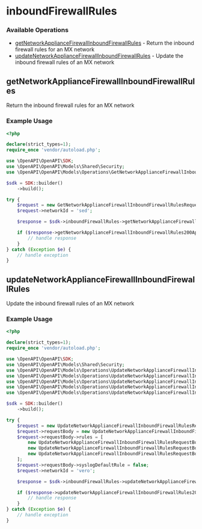 # inboundFirewallRules

### Available Operations

* [getNetworkApplianceFirewallInboundFirewallRules](#getnetworkappliancefirewallinboundfirewallrules) - Return the inbound firewall rules for an MX network
* [updateNetworkApplianceFirewallInboundFirewallRules](#updatenetworkappliancefirewallinboundfirewallrules) - Update the inbound firewall rules of an MX network

## getNetworkApplianceFirewallInboundFirewallRules

Return the inbound firewall rules for an MX network

### Example Usage

```php
<?php

declare(strict_types=1);
require_once 'vendor/autoload.php';

use \OpenAPI\OpenAPI\SDK;
use \OpenAPI\OpenAPI\Models\Shared\Security;
use \OpenAPI\OpenAPI\Models\Operations\GetNetworkApplianceFirewallInboundFirewallRulesRequest;

$sdk = SDK::builder()
    ->build();

try {
    $request = new GetNetworkApplianceFirewallInboundFirewallRulesRequest();
    $request->networkId = 'sed';

    $response = $sdk->inboundFirewallRules->getNetworkApplianceFirewallInboundFirewallRules($request);

    if ($response->getNetworkApplianceFirewallInboundFirewallRules200ApplicationJSONObject !== null) {
        // handle response
    }
} catch (Exception $e) {
    // handle exception
}
```

## updateNetworkApplianceFirewallInboundFirewallRules

Update the inbound firewall rules of an MX network

### Example Usage

```php
<?php

declare(strict_types=1);
require_once 'vendor/autoload.php';

use \OpenAPI\OpenAPI\SDK;
use \OpenAPI\OpenAPI\Models\Shared\Security;
use \OpenAPI\OpenAPI\Models\Operations\UpdateNetworkApplianceFirewallInboundFirewallRulesRequest;
use \OpenAPI\OpenAPI\Models\Operations\UpdateNetworkApplianceFirewallInboundFirewallRulesRequestBody;
use \OpenAPI\OpenAPI\Models\Operations\UpdateNetworkApplianceFirewallInboundFirewallRulesRequestBodyRules;
use \OpenAPI\OpenAPI\Models\Operations\UpdateNetworkApplianceFirewallInboundFirewallRulesRequestBodyRulesPolicyEnum;
use \OpenAPI\OpenAPI\Models\Operations\UpdateNetworkApplianceFirewallInboundFirewallRulesRequestBodyRulesProtocolEnum;

$sdk = SDK::builder()
    ->build();

try {
    $request = new UpdateNetworkApplianceFirewallInboundFirewallRulesRequest();
    $request->requestBody = new UpdateNetworkApplianceFirewallInboundFirewallRulesRequestBody();
    $request->requestBody->rules = [
        new UpdateNetworkApplianceFirewallInboundFirewallRulesRequestBodyRules(),
        new UpdateNetworkApplianceFirewallInboundFirewallRulesRequestBodyRules(),
        new UpdateNetworkApplianceFirewallInboundFirewallRulesRequestBodyRules(),
    ];
    $request->requestBody->syslogDefaultRule = false;
    $request->networkId = 'vero';

    $response = $sdk->inboundFirewallRules->updateNetworkApplianceFirewallInboundFirewallRules($request);

    if ($response->updateNetworkApplianceFirewallInboundFirewallRules200ApplicationJSONObject !== null) {
        // handle response
    }
} catch (Exception $e) {
    // handle exception
}
```
